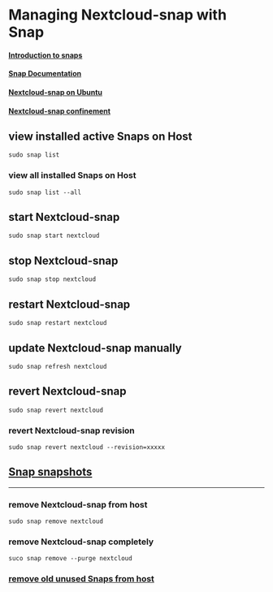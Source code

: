 # Managing Nextcloud-snap with Snap

#### [Introduction to snaps](https://ubuntu.com/core/services/guide/snaps-intro)

#### [Snap Documentation](https://snapcraft.io/docs)

#### [Nextcloud-snap on Ubuntu](https://github.com/nextcloud-snap/nextcloud-snap/wiki/Why-Ubuntu-is-the-only-supported-distro)

#### [Nextcloud-snap confinement](https://github.com/scubamuc/scubamuc.github.io/blob/scubamuc/wiki-md/NEXTCLOUD.snap--snap-confinement.md#snap-confinement-in-nextcloud-snap)

## view installed active Snaps on Host
```
sudo snap list
```

### view all installed Snaps on Host
```
sudo snap list --all
```

## start Nextcloud-snap
```
sudo snap start nextcloud
```

## stop Nextcloud-snap
```
sudo snap stop nextcloud
```

## restart Nextcloud-snap
```
sudo snap restart nextcloud
```

## update Nextcloud-snap manually

```
sudo snap refresh nextcloud
```

## revert Nextcloud-snap 

```
sudo snap revert nextcloud
```

### revert Nextcloud-snap revision

```
sudo snap revert nextcloud --revision=xxxxx
```

## [Snap snapshots](https://github.com/scubamuc/scubamuc.github.io/blob/scubamuc/wiki-md/NEXTCLOUD.snap--backup_snap-snapshot.md#nextcloud-snap-snapshot)

----

### remove Nextcloud-snap from host
```
sudo snap remove nextcloud
```

### remove Nextcloud-snap completely
```
suco snap remove --purge nextcloud
```

### [remove old unused Snaps from host](https://github.com/scubamuc/scubamuc.github.io/blob/scubamuc/wiki-md/SYSTEM--remove_old_snaps.md#remove-old-snasps)

